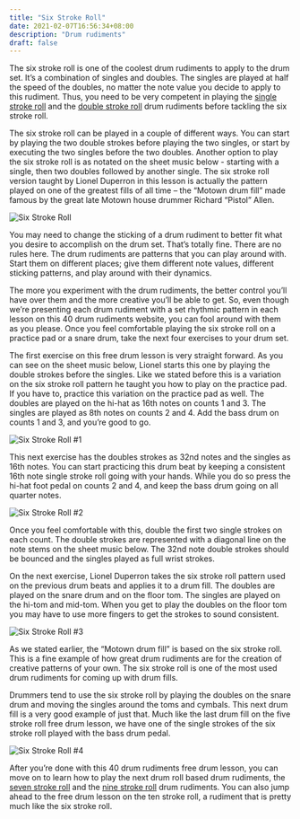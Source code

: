 ```yaml
---
title: "Six Stroke Roll"
date: 2021-02-07T16:56:34+08:00
description: "Drum rudiments"
draft: false
---
```


The six stroke roll is one of the coolest drum rudiments to apply to the drum set. It’s a combination of singles and doubles. The singles are played at half the speed of the doubles, no matter the note value you decide to apply to this rudiment. Thus, you need to be very competent in playing the [single stroke roll](https://www.40drumrudiments.com/single-stroke-roll/) and the [double stroke roll](https://www.40drumrudiments.com/double-stroke-roll/) drum rudiments before tackling the six stroke roll.

The six stroke roll can be played in a couple of different ways. You can start by playing the two double strokes before playing the two singles, or start by executing the two singles before the two doubles. Another option to play the six stroke roll is as notated on the sheet music below - starting with a single, then two doubles followed by another single. The six stroke roll version taught by Lionel Duperron in this lesson is actually the pattern played on one of the greatest fills of all time – the “Motown drum fill” made famous by the great late Motown house drummer Richard “Pistol” Allen.

![Six Stroke Roll](https://www.40drumrudiments.com/images/drum-rudiments/8-SixStrokeRoll.gif)

You may need to change the sticking of a drum rudiment to better fit what you desire to accomplish on the drum set. That’s totally fine. There are no rules here. The drum rudiments are patterns that you can play around with. Start them on different places; give them different note values, different sticking patterns, and play around with their dynamics.

The more you experiment with the drum rudiments, the better control you’ll have over them and the more creative you’ll be able to get. So, even though we’re presenting each drum rudiment with a set rhythmic pattern in each lesson on this 40 drum rudiments website, you can fool around with them as you please. Once you feel comfortable playing the six stroke roll on a practice pad or a snare drum, take the next four exercises to your drum set.

The first exercise on this free drum lesson is very straight forward. As you can see on the sheet music below, Lionel starts this one by playing the double strokes before the singles. Like we stated before this is a variation on the six stroke roll pattern he taught you how to play on the practice pad. If you have to, practice this variation on the practice pad as well. The doubles are played on the hi-hat as 16th notes on counts 1 and 3. The singles are played as 8th notes on counts 2 and 4. Add the bass drum on counts 1 and 3, and you’re good to go.

![Six Stroke Roll #1](https://www.40drumrudiments.com/images/drum-rudiments/8-SixStrokeRoll1.gif)

This next exercise has the doubles strokes as 32nd notes and the singles as 16th notes. You can start practicing this drum beat by keeping a consistent 16th note single stroke roll going with your hands. While you do so press the hi-hat foot pedal on counts 2 and 4, and keep the bass drum going on all quarter notes.

![Six Stroke Roll #2](https://www.40drumrudiments.com/images/drum-rudiments/8-SixStrokeRoll2.gif)

Once you feel comfortable with this, double the first two single strokes on each count. The double strokes are represented with a diagonal line on the note stems on the sheet music below. The 32nd note double strokes should be bounced and the singles played as full wrist strokes.

On the next exercise, Lionel Duperron takes the six stroke roll pattern used on the previous drum beats and applies it to a drum fill. The doubles are played on the snare drum and on the floor tom. The singles are played on the hi-tom and mid-tom. When you get to play the doubles on the floor tom you may have to use more fingers to get the strokes to sound consistent.

![Six Stroke Roll #3](https://www.40drumrudiments.com/images/drum-rudiments/8-SixStrokeRoll3.gif)

As we stated earlier, the “Motown drum fill” is based on the six stroke roll. This is a fine example of how great drum rudiments are for the creation of creative patterns of your own. The six stroke roll is one of the most used drum rudiments for coming up with drum fills.

Drummers tend to use the six stroke roll by playing the doubles on the snare drum and moving the singles around the toms and cymbals. This next drum fill is a very good example of just that. Much like the last drum fill on the five stroke roll free drum lesson, we have one of the single strokes of the six stroke roll played with the bass drum pedal.

![Six Stroke Roll #4](https://www.40drumrudiments.com/images/drum-rudiments/8-SixStrokeRoll4.gif)

After you’re done with this 40 drum rudiments free drum lesson, you can move on to learn how to play the next drum roll based drum rudiments, the [seven stroke roll](https://www.40drumrudiments.com/seven-stroke-roll/) and the [nine stroke roll](https://www.40drumrudiments.com/nine-stroke-roll/) drum rudiments. You can also jump ahead to the free drum lesson on the ten stroke roll, a rudiment that is pretty much like the six stroke roll.